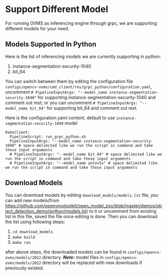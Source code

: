 # Support Different Model
For running OVMS as inferencing engine through grpc, we are supporting different models for your need. 

## Models Supported In Python
Here is the list of inferencing models we are currently supporting in python:

1. instance-segmentation-security-1040
2. bit_64

You can switch between them by editing the configuration file `configs/opencv-ovms/cmd_client/res/grpc_python/configuration.yaml`, uncomment `# PipelineInputArgs: "--model_name instance-segmentation-security-1040"` for supporting instance-segmentation-security-1040 and comment out rest; or you can uncomment `# PipelineInputArgs: "--model_name bit_64"` for supporting bit_64 and comment out rest.

Here is the configuration.yaml content, default to use `instance-segmentation-security-1040` model
```
OvmsClient:
  PipelineScript: run_grpc_python.sh
  PipelineInputArgs: "--model_name instance-segmentation-security-1040" # space delimited like we run the script in command and take those input arguments
  # PipelineInputArgs: "--model_name bit_64" # space delimited like we run the script in command and take those input arguments
  # PipelineInputArgs: "--model_name yolov5s" # space delimited like we run the script in command and take those input arguments

```

## Download Models
You can download models by editing `download_models/models.lst` file, you can add new models(from https://github.com/openvinotoolkit/open_model_zoo/blob/master/demos/object_detection_demo/python/models.lst) to it or uncomment from existing list in this file, saved the file once editing is done. Then you can download the list using following steps:

1. `cd download_models`
2. `make build`
3. `make run`

after above steps, the downloaded models can be found in `configs/opencv-ovms/models/2022` directory.
**_Note:_** model files in `configs/opencv-ovms/models/2022` directory will be replaced with new downloads if previously existed.